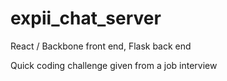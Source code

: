 # expii_chat_server
React / Backbone front end, Flask back end

Quick coding challenge given from a job interview
